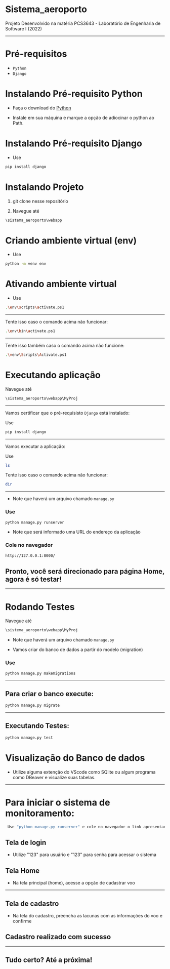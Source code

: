 # Sistema_aeroporto

Projeto Desenvolvido na matéria PCS3643 - Laboratório de Engenharia de Software I (2022)

---

# Pré-requisitos

- `Python`
- `Django`

# Instalando Pré-requisito Python

 - Faça o download do [Python](https://www.python.org/downloads/)

- Instale em sua máquina e marque a opção de adiocinar o python ao Path.

# Instalando Pré-requisito Django

- Use
 
 ```bash
pip install django
```

# Instalando Projeto

1) git clone nesse repositório

2) Navegue até

```bash
\sistema_aeroporto\webapp
```

# Criando ambiente virtual (env)

- Use

```bash
python -m venv env
```

# Ativando ambiente virtual

- Use

```bash
.\env\scripts\activate.ps1
```

---
Tente isso caso o comando acima não funcionar:

```bash
.\env\bin\activate.ps1
```

---

Tente isso também caso o comando acima não funcione:

```bash
.\venv\Scripts\Activate.ps1
```

# Executando aplicação

Navegue até

```bash
\sistema_aeroporto\webapp\MyProj
```

---


Vamos certificar que o pré-requisisto `Django` está instalado:

Use

 ```bash
pip install django
```
---


Vamos executar a aplicação:


Use

```bash
ls
```
Tente isso caso o comando acima não funcionar:

```bash
dir
```

---

- Note que haverá um arquivo chamado ``` manage.py ```

### Use

```bash
python manage.py runserver
```

- Note que será informado uma URL do endereço da aplicação 

### Cole no navegador
```bash
http://127.0.0.1:8000/

```
## Pronto, você será direcionado para página Home, agora é só testar!

---

# Rodando Testes

Navegue até

```bash
\sistema_aeroporto\webapp\MyProj
```

- Note que haverá um arquivo chamado ``` manage.py ```

- Vamos criar do banco de dados a partir do modelo (migration)

### Use

```bash
python manage.py makemigrations
```

---

## Para criar o banco execute:

```bash
python manage.py migrate
```

---

## Executando Testes:

```bash
python manage.py test
```

# Visualização do  Banco de dados

- Utilize alguma extenção do VScode como SQlite ou algum programa como DBeaver e visualize suas tabelas.

---

# Para iniciar o sistema de monitoramento:

```bash
 Use "python manage.py runserver" e cole no navegador o link apresentado (http://127.0.0.1:8000/)
```

## Tela de login

- Utilize "123" para usuário e "123" para senha para acessar o sistema

## Tela Home

- Na tela principal (home), acesse a opção de cadastrar voo
---

## Tela de cadastro

- Na tela do cadastro, preencha as lacunas com as informações do voo e confirme

## Cadastro realizado com sucesso

---

## Tudo certo? Até a próxima!
